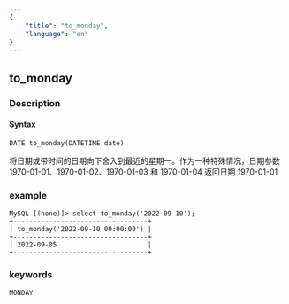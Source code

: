 ```yaml
---
{
    "title": "to_monday",
    "language": "en"
}
---
```


<!-- 
Licensed to the Apache Software Foundation (ASF) under one
or more contributor license agreements.  See the NOTICE file
distributed with this work for additional information
regarding copyright ownership.  The ASF licenses this file
to you under the Apache License, Version 2.0 (the
"License"); you may not use this file except in compliance
with the License.  You may obtain a copy of the License at
  http://www.apache.org/licenses/LICENSE-2.0
Unless required by applicable law or agreed to in writing,
software distributed under the License is distributed on an
"AS IS" BASIS, WITHOUT WARRANTIES OR CONDITIONS OF ANY
KIND, either express or implied.  See the License for the
specific language governing permissions and limitations
under the License.
-->

## to_monday
### Description
#### Syntax

`DATE to_monday(DATETIME date)`

将日期或带时间的日期向下舍入到最近的星期一。作为一种特殊情况，日期参数 1970-01-01、1970-01-02、1970-01-03 和 1970-01-04 返回日期 1970-01-01

### example

```
MySQL [(none)]> select to_monday('2022-09-10');
+----------------------------------+
| to_monday('2022-09-10 00:00:00') |
+----------------------------------+
| 2022-09-05                       |
+----------------------------------+
```

### keywords
    MONDAY
